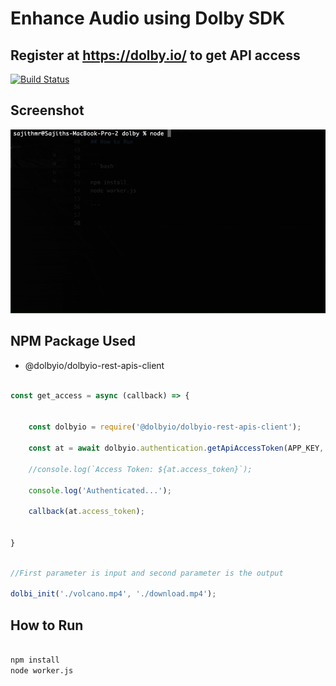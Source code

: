 
# Enhance Audio using Dolby SDK
## Register at https://dolby.io/ to get API access

[![Build Status](https://travis-ci.org/joemccann/dillinger.svg?branch=master)](https://github.com/sajithamma)



## Screenshot

![alt Screenshot](/screenshot.gif)

## NPM Package Used

- @dolbyio/dolbyio-rest-apis-client



```javascript

const get_access = async (callback) => {


    const dolbyio = require('@dolbyio/dolbyio-rest-apis-client');

    const at = await dolbyio.authentication.getApiAccessToken(APP_KEY, APP_SECRET);

    //console.log(`Access Token: ${at.access_token}`);

    console.log('Authenticated...');

    callback(at.access_token);


}


```

```javascript

//First parameter is input and second parameter is the output

dolbi_init('./volcano.mp4', './download.mp4');

```

## How to Run


```bash

npm install
node worker.js

```

